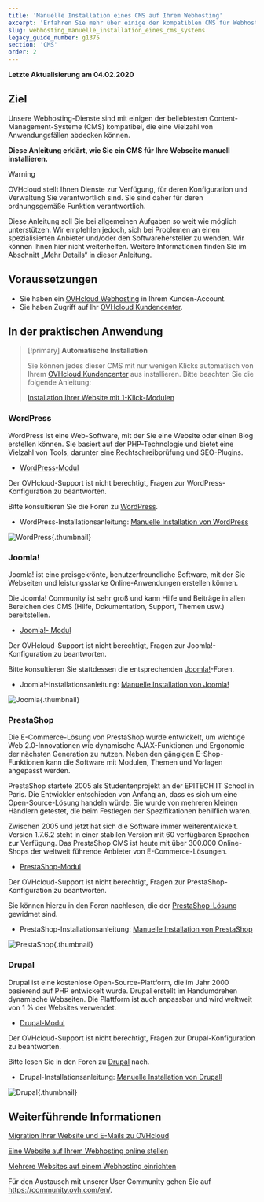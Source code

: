 ```yaml
---
title: 'Manuelle Installation eines CMS auf Ihrem Webhosting'
excerpt: 'Erfahren Sie mehr über einige der kompatiblen CMS für Webhostings'
slug: webhosting_manuelle_installation_eines_cms_systems
legacy_guide_number: g1375
section: 'CMS'
order: 2
---
```


**Letzte Aktualisierung am 04.02.2020**


## Ziel

Unsere Webhosting-Dienste sind mit einigen der beliebtesten Content-Management-Systeme (CMS) kompatibel, die eine Vielzahl von Anwendungsfällen abdecken können.

**Diese Anleitung erklärt, wie Sie ein CMS für Ihre Webseite manuell installieren.**

> [!warning]
>OVHcloud stellt Ihnen Dienste zur Verfügung, für deren Konfiguration und Verwaltung Sie verantwortlich sind. Sie sind daher für deren ordnungsgemäße Funktion verantwortlich.
>
>Diese Anleitung soll Sie bei allgemeinen Aufgaben so weit wie möglich unterstützen. Wir empfehlen jedoch, sich bei Problemen an einen spezialisierten Anbieter und/oder den Softwarehersteller zu wenden. Wir können Ihnen hier nicht weiterhelfen. Weitere Informationen finden Sie im Abschnitt „Mehr Details“ in dieser Anleitung.
>

## Voraussetzungen

- Sie haben ein [OVHcloud Webhosting](https://www.ovh.de/hosting) in Ihrem Kunden-Account.
- Sie haben Zugriff auf Ihr [OVHcloud Kundencenter](https://www.ovh.com/auth/?action=gotomanager).

## In der praktischen Anwendung


> [!primary]
>**Automatische Installation**
>
>Sie können jedes dieser CMS mit nur wenigen Klicks automatisch von Ihrem [OVHcloud Kundencenter](https://www.ovh.com/auth/?action=gotomanager) aus installieren. Bitte beachten Sie die folgende Anleitung:
>
>[Installation Ihrer Website mit 1-Klick-Modulen](../webhosting_installation_von_webhosting-modulen/)
>


### WordPress
WordPress ist eine Web-Software, mit der Sie eine Website oder einen Blog erstellen können. Sie basiert auf der PHP-Technologie und bietet eine Vielzahl von Tools, darunter eine Rechtschreibprüfung und SEO-Plugins.


- [WordPress-Modul](https://www.ovh.de/hosting/website/wordpress.xml)

Der OVHcloud-Support ist nicht berechtigt, Fragen zur WordPress-Konfiguration zu beantworten.


Bitte konsultieren Sie die Foren zu [WordPress](https://wordpress.org/support/).


- WordPress-Installationsanleitung: [Manuelle Installation von WordPress](https://docs.ovh.com/gb/en/hosting/cms_manually_install_wordpress)



![WordPress](images/img_3379.jpg){.thumbnail}


### Joomla!
Joomla! ist eine preisgekrönte, benutzerfreundliche Software, mit der Sie Webseiten und leistungsstarke Online-Anwendungen erstellen können.

Die Joomla! Community ist sehr groß und kann Hilfe und Beiträge in allen Bereichen des CMS (Hilfe, Dokumentation, Support, Themen usw.) bereitstellen.


- [Joomla!- Modul](https://www.ovh.de/hosting/website/joomla.xml)

Der OVHcloud-Support ist nicht berechtigt, Fragen zur Joomla!-Konfiguration zu beantworten.


Bitte konsultieren Sie stattdessen die entsprechenden [Joomla!](http://forum.joomla.org/)-Foren. 

- Joomla!-Installationsanleitung: [Manuelle Installation von Joomla!](https://docs.ovh.com/gb/en/hosting/cms_manually_install_joomla)

![Joomla](images/img_3380.jpg){.thumbnail}


### PrestaShop
Die E-Commerce-Lösung von PrestaShop wurde entwickelt, um wichtige Web 2.0-Innovationen wie dynamische AJAX-Funktionen und Ergonomie der nächsten Generation zu nutzen. Neben den gängigen E-Shop-Funktionen kann die Software mit Modulen, Themen und Vorlagen angepasst werden. 

PrestaShop startete 2005 als Studentenprojekt an der EPITECH IT School in Paris. Die Entwickler entschieden von Anfang an, dass es sich um eine Open-Source-Lösung handeln würde. Sie wurde von mehreren kleinen Händlern getestet, die beim Festlegen der Spezifikationen behilflich waren.

Zwischen 2005 und jetzt hat sich die Software immer weiterentwickelt. Version 1.7.6.2 steht in einer stabilen Version mit 60 verfügbaren Sprachen zur Verfügung. Das PrestaShop CMS ist heute mit über 300.000 Online-Shops der weltweit führende Anbieter von E-Commerce-Lösungen.


- [PrestaShop-Modul](https://www.ovh.de/hosting/website/prestashop.xml)

Der OVHcloud-Support ist nicht berechtigt, Fragen zur PrestaShop-Konfiguration zu beantworten.

Sie können hierzu in den Foren nachlesen, die der [PrestaShop-Lösung](https://www.prestashop.com/forums/) gewidmet sind.

- PrestaShop-Installationsanleitung: [Manuelle Installation von PrestaShop](https://docs.ovh.com/gb/en/hosting/cms_manually_install_prestashop)

![PrestaShop](images/img_3381.jpg){.thumbnail}


### Drupal
Drupal ist eine kostenlose Open-Source-Plattform, die im Jahr 2000 basierend auf PHP entwickelt wurde. Drupal erstellt im Handumdrehen dynamische Webseiten. Die Plattform ist auch anpassbar und wird weltweit von 1 % der Websites verwendet. 

-  [Drupal-Modul](https://www.ovh.de/hosting/website/drupal.xml)

Der OVHcloud-Support ist nicht berechtigt, Fragen zur Drupal-Konfiguration zu beantworten.

Bitte lesen Sie in den Foren zu [Drupal](https://www.drupal.org) nach.

-  Drupal-Installationsanleitung: [Manuelle Installation von Drupall](https://docs.ovh.com/de/hosting/cms_manuelle_installation_von_drupal/)


![Drupal](images/img_3382.jpg){.thumbnail}



## Weiterführende Informationen

[Migration Ihrer Website und E-Mails zu OVHcloud](../migration-ihrer-website-zu-ovh/)

[Eine Website auf Ihrem Webhosting online stellen](../webhosting_meine_seite_online_stellen/)

[Mehrere Websites auf einem Webhosting einrichten](../multisites-mehrere-websites-konfigurieren/)

Für den Austausch mit unserer User Community gehen Sie auf  <https://community.ovh.com/en/>.
